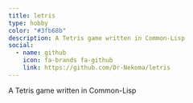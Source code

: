 ```yaml
---
title: letris
type: hobby
color: "#3fb68b"
description: A Tetris game written in Common-Lisp
social:
  - name: github
    icon: fa-brands fa-github
    link: https://github.com/Dr-Nekoma/letris
---
```


A Tetris game written in Common-Lisp
